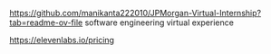 https://github.com/manikanta222010/JPMorgan-Virtual-Internship?tab=readme-ov-file
software engineering virtual experience

https://elevenlabs.io/pricing